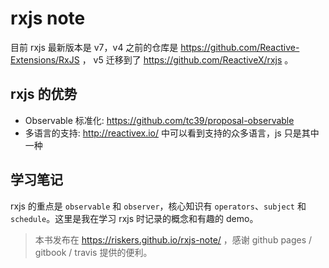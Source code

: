 # rxjs note

目前 rxjs 最新版本是 v7，v4 之前的仓库是 https://github.com/Reactive-Extensions/RxJS ， v5 迁移到了 https://github.com/ReactiveX/rxjs 。

## rxjs 的优势

- Observable 标准化: https://github.com/tc39/proposal-observable
- 多语言的支持: http://reactivex.io/ 中可以看到支持的众多语言，js 只是其中一种

## 学习笔记

rxjs 的重点是 `observable` 和 `observer`，核心知识有 `operators`、`subject` 和 `schedule`。这里是我在学习 rxjs 时记录的概念和有趣的 demo。

> 本书发布在 https://riskers.github.io/rxjs-note/ ，感谢 github pages / gitbook / travis 提供的便利。
